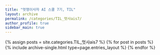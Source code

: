 ```yaml
---
title: "멋쟁이사자 AI 스쿨 7기, TIL"
layout: archive
permalink: /categories/TIL_멋사ais7/
author_profile: true
sidebar_main: true
---
```



{% assign posts = site.categories.TIL_멋사ais7 %}
{% for post in posts %} {% include archive-single.html type=page.entries_layout %} {% endfor %}